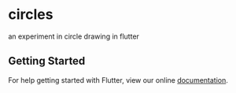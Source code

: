 # circles

an experiment in circle drawing in flutter

## Getting Started

For help getting started with Flutter, view our online
[documentation](https://flutter.io/).
